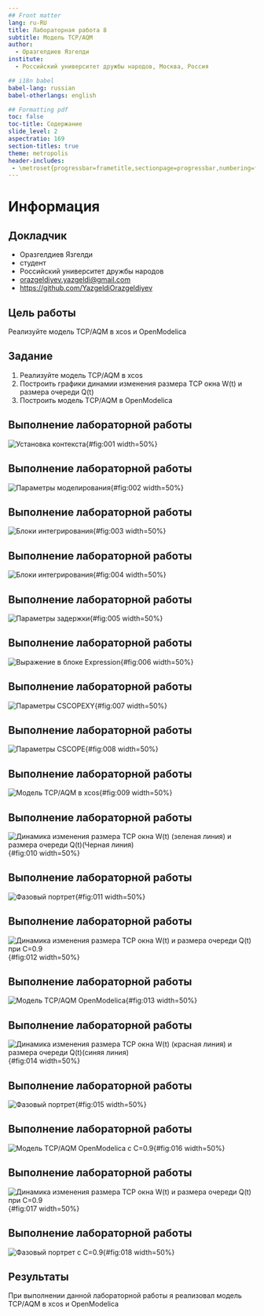 ```yaml
---
## Front matter
lang: ru-RU
title: Лабораторная работа 8
subtitle: Модель TCP/AQM
author:
  - Оразгелдиев Язгелди
institute:
  - Российский университет дружбы народов, Москва, Россия

## i18n babel
babel-lang: russian
babel-otherlangs: english

## Formatting pdf
toc: false
toc-title: Содержание
slide_level: 2
aspectratio: 169
section-titles: true
theme: metropolis
header-includes:
 - \metroset{progressbar=frametitle,sectionpage=progressbar,numbering=fraction}
---
```


# Информация

## Докладчик

  * Оразгелдиев Язгелди
  * студент
  * Российский университет дружбы народов
  * [orazgeldiyev.yazgeldi@gmail.com](mailto:orazgeldiyev.yazgeldi@gmail.com)
  * <https://github.com/YazgeldiOrazgeldiyev>

## Цель работы

Реализуйте модель TCP/AQM в xcos и OpenModelica

## Задание

1. Реализуйте модель TCP/AQM в xcos
2. Построить графики динамии изменения размера ТСР окна W(t) и размера очереди Q(t)
3. Построить модель ТCP/AQM в OpenModelica

## Выполнение лабораторной работы

![Установка контекста](image/9.jpg){#fig:001 width=50%}

## Выполнение лабораторной работы

![Параметры моделирования](image/8.jpg){#fig:002 width=50%}

## Выполнение лабораторной работы

![Блоки интегрирования](image/4.jpg){#fig:003 width=50%}

## Выполнение лабораторной работы

![Блоки интегрирования](image/5.jpg){#fig:004 width=50%}

## Выполнение лабораторной работы

![Параметры задержки](image/2.jpg){#fig:005 width=50%}

## Выполнение лабораторной работы

![Выражение в блоке Expression](image/3.jpg){#fig:006 width=50%}

## Выполнение лабораторной работы

![Параметры CSCOPEXY](image/6.jpg){#fig:007 width=50%}

## Выполнение лабораторной работы

![Параметры CSCOPE](image/7.jpg){#fig:008 width=50%}

## Выполнение лабораторной работы

![Модель TCP/AQM в xcos](image/1.jpg){#fig:009 width=50%}

## Выполнение лабораторной работы

![Динамика изменения размера ТСР окна W(t) (зеленая линия) и размера очереди Q(t)(Черная линия)](image/11.jpg){#fig:010 width=50%}

## Выполнение лабораторной работы

![Фазовый портрет](image/10.jpg){#fig:011 width=50%}

## Выполнение лабораторной работы

![Динамика изменения размера ТСР окна W(t) и размера очереди Q(t) при С=0.9](image/12.jpg){#fig:012 width=50%}

## Выполнение лабораторной работы

![Модель ТCP/AQM OpenModelica](image/14.jpg){#fig:013 width=50%}

## Выполнение лабораторной работы

![Динамика изменения размера ТСР окна W(t) (красная линия) и размера очереди Q(t)(синяя линия)](image/15.jpg){#fig:014 width=50%}

## Выполнение лабораторной работы

![Фазовый портрет](image/16.jpg){#fig:015 width=50%}

## Выполнение лабораторной работы

![Модель ТCP/AQM OpenModelica с С=0.9](image/17.jpg){#fig:016 width=50%}

## Выполнение лабораторной работы

![Динамика изменения размера ТСР окна W(t) и размера очереди Q(t) при С=0.9](image/18.jpg){#fig:017 width=50%}

## Выполнение лабораторной работы

![Фазовый портрет с С=0.9](image/19.jpg){#fig:018 width=50%}

## Результаты

При выполнении данной лабораторной работы я реализовал модель ТСР/AQM в xcos и OpenModelica
